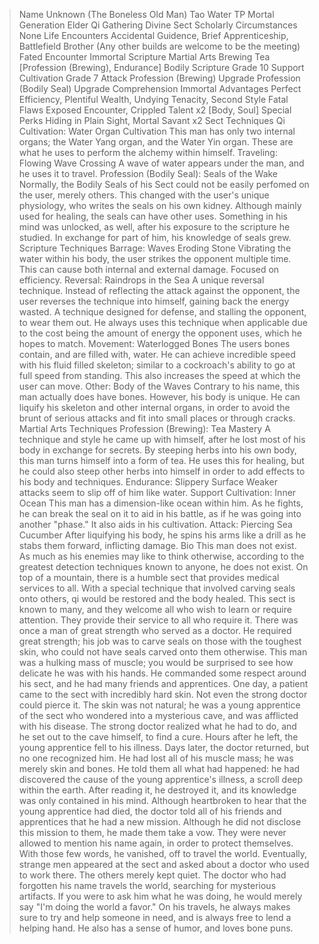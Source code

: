 >Name
Unknown (The Boneless Old Man)
>Tao
Water
>TP
Mortal
>Generation
Elder
>Qi Gathering
Divine
>Sect
Scholarly
>Circumstances
None
>Life Encounters
Accidental Guidence, Brief Apprenticeship, Battlefield Brother (Any other builds are welcome to be the meeting)
>Fated Encounter
Immortal Scripture
>Martial Arts
Brewing Tea [Profession (Brewing), Endurance]
Bodily Scripture
Grade 10 Support Cultivation
Grade 7 Attack
Profession (Brewing) Upgrade
Profession (Bodily Seal) Upgrade
>Comprehension
Immortal
>Advantages
Perfect Efficiency, Plentiful Wealth, Undying Tenacity, Second Style
>Fatal Flaws
Exposed Encounter, Crippled Talent x2 [Body, Soul]
>Special Perks
Hiding in Plain Sight, Mortal Savant x2
>Sect Techniques
Qi Cultivation: Water Organ Cultivation
This man has only two internal organs; the Water Yang organ, and the Water Yin organ. These are what he uses to perform the alchemy within himself.
Traveling: Flowing Wave Crossing
A wave of water appears under the man, and he uses it to travel.
Profession (Bodily Seal): Seals of the Wake
Normally, the Bodily Seals of his Sect could not be easily perfomed on the user, merely others. This changed with the user's unique physiology, who writes the seals on his own kidney. Although mainly used for healing, the seals can have other uses. Something in his mind was unlocked, as well, after his exposure to the scripture he studied. In exchange for part of him, his knowledge of seals grew.
>Scripture Techniques
Barrage: Waves Eroding Stone
Vibrating the water within his body, the user strikes the opponent multiple time. This can cause both internal and external damage. Focused on efficiency.
Reversal: Raindrops in the Sea
A unique reversal technique. Instead of reflecting the attack against the opponent, the user reverses the technique into himself, gaining back the energy wasted. A technique designed for defense, and stalling the opponent, to wear them out. He always uses this technique when applicable due to the cost being the amount of energy the opponent uses, which he hopes to match.
Movement: Waterlogged Bones
The users bones contain, and are filled with, water. He can achieve incredible speed with his fluid filled skeleton; similar to a cockroach's ability to go at full speed from standing. This also increases the speed at which the user can move.
Other: Body of the Waves
Contrary to his name, this man actually does have bones. However, his body is unique. He can liquify his skeleton and other internal organs, in order to avoid the brunt of serious attacks and fit into small places or through cracks.
>Martial Arts Techniques
Profession (Brewing): Tea Mastery
A technique and style he came up with himself, after he lost most of his body in exchange for secrets. By steeping herbs into his own body, this man turns himself into a form of tea. He uses this for healing, but he could also steep other herbs into himself in order to add effects to his body and techniques.
Endurance: Slippery Surface
Weaker attacks seem to slip off of him like water.
Support Cultivation: Inner Ocean
This man has a dimension-like ocean within him. As he fights, he can break the seal on it to aid in his battle, as if he was going into another "phase." It also aids in his cultivation.
Attack: Piercing Sea Cucumber
After liquifying his body, he spins his arms like a drill as he stabs them forward, inflicting damage.
>Bio
This man does not exist. As much as his enemies may like to think otherwise, according to the greatest detection techniques known to anyone, he does not exist. On top of a mountain, there is a humble sect that provides medical services to all. With a special technique that involved carving seals onto others, qi would be restored and the body healed. This sect is known to many, and they welcome all who wish to learn or require attention. They provide their service to all who require it. There was once a man of great strength who served as a doctor. He required great strength; his job was to carve seals on those with the toughest skin, who could not have seals carved onto them otherwise. This man was a hulking mass of muscle; you would be surprised to see how delicate he was with his hands. He commanded some respect around his sect, and he had many friends and apprentices. One day, a patient came to the sect with incredibly hard skin. Not even the strong doctor could pierce it. The skin was not natural; he was a young apprentice of the sect who wondered into a mysterious cave, and was afflicted with his disease. The strong doctor realized what he had to do, and he set out to the cave himself, to find a cure. Hours after he left, the young apprentice fell to his illness. Days later, the doctor returned, but no one recognized him. He had lost all of his muscle mass; he was merely skin and bones. He told them all what had happened: he had discovered the cause of the young apprentice's illness, a scroll deep within the earth. After reading it, he destroyed it, and its knowledge was only contained in his mind. Although heartbroken to hear that the young apprentice had died, the doctor told all of his friends and apprentices that he had a new mission. Although he did not disclose this mission to them, he made them take a vow. They were never allowed to mention his name again, in order to protect themselves. With those few words, he vanished, off to travel the world. Eventually, strange men appeared at the sect and asked about a doctor who used to work there. The others merely kept quiet. The doctor who had forgotten his name travels the world, searching for mysterious artifacts. If you were to ask him what he was doing, he would merely say "I'm doing the world a favor." On his travels, he always makes sure to try and help someone in need, and is always free to lend a helping hand. He also has a sense of humor, and loves bone puns.